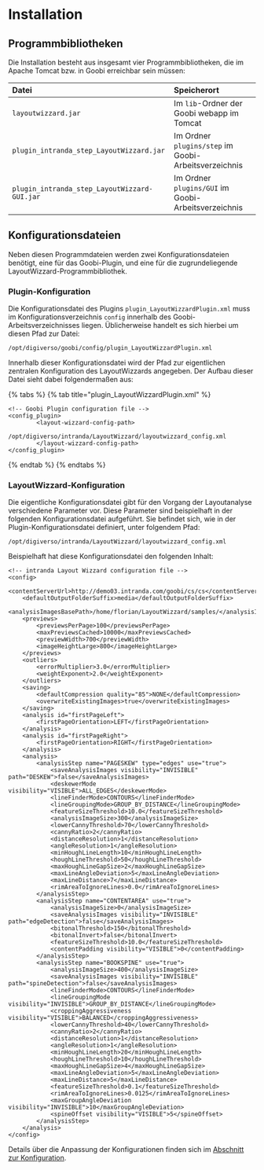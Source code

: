 # Installation

## Programmbibliotheken

Die Installation besteht aus insgesamt vier Programmbibliotheken, die im Apache Tomcat bzw. in Goobi erreichbar sein müssen:

| Datei | Speicherort |
| :--- | :--- |
| `layoutwizzard.jar` | Im `lib`-Ordner der Goobi webapp im Tomcat |
| `plugin_intranda_step_LayoutWizzard.jar` | Im Ordner `plugins/step` im Goobi-Arbeitsverzeichnis |
| `plugin_intranda_step_LayoutWizzard-GUI.jar` | Im Ordner `plugins/GUI` im Goobi-Arbeitsverzeichnis |

## Konfigurationsdateien

Neben diesen Programmdateien werden zwei Konfigurationsdateien benötigt, eine für das Goobi-Plugin, und eine für die zugrundeliegende LayoutWizzard-Programmbibliothek.

### Plugin-Konfiguration

Die Konfigurationsdatei des Plugins `plugin_LayoutWizzardPlugin.xml` muss im Konfigurationsverzeichnis `config` innerhalb des Goobi-Arbeitsverzeichnisses liegen. Üblicherweise handelt es sich hierbei um diesen Pfad zur Datei:

```text
/opt/digiverso/goobi/config/plugin_LayoutWizzardPlugin.xml
```

Innerhalb dieser Konfigurationsdatei wird der Pfad zur eigentlichen zentralen Konfiguration des LayoutWizzards angegeben. Der Aufbau dieser Datei sieht dabei folgendermaßen aus:

{% tabs %}
{% tab title="plugin\_LayoutWizzardPlugin.xml" %}
```markup
<!-- Goobi Plugin configuration file -->
<config_plugin>
        <layout-wizzard-config-path>
                /opt/digiverso/intranda/LayoutWizzard/layoutwizzard_config.xml
        </layout-wizzard-config-path>
</config_plugin>
```
{% endtab %}
{% endtabs %}

### LayoutWizzard-Konfiguration

Die eigentliche Konfigurationsdatei gibt für den Vorgang der Layoutanalyse verschiedene Parameter vor. Diese Parameter sind beispielhaft in der folgenden Konfigurationsdatei aufgeführt. Sie befindet sich, wie in der Plugin-Konfigurationsdatei definiert, unter folgendem Pfad:

```text
/opt/digiverso/intranda/LayoutWizzard/layoutwizzard_config.xml
```

Beispielhaft hat diese Konfigurationsdatei den folgenden Inhalt:

```markup
<!-- intranda Layout Wizzard configuration file -->
<config>
    <contentServerUrl>http://demo03.intranda.com/goobi/cs/cs</contentServerUrl>
    <defaultOutputFolderSuffix>media</defaultOutputFolderSuffix>
    <analysisImagesBasePath>/home/florian/LayoutWizzard/samples/</analysisImagesBasePath>
    <previews>
        <previewsPerPage>100</previewsPerPage>
        <maxPreviewsCached>10000</maxPreviewsCached>
        <previewWidth>700</previewWidth>
        <imageHeightLarge>800</imageHeightLarge>
    </previews>
    <outliers>
        <errorMultiplier>3.0</errorMultiplier>
        <weightExponent>2.0</weightExponent>
    </outliers>
    <saving>
        <defaultCompression quality="85">NONE</defaultCompression>
        <overwriteExistingImages>true</overwriteExistingImages>
    </saving>
    <analysis id="firstPageLeft">
        <firstPageOrientation>LEFT</firstPageOrientation>
    </analysis>
    <analysis id="firstPageRight">
        <firstPageOrientation>RIGHT</firstPageOrientation>
    </analysis>
    <analysis>
        <analysisStep name="PAGESKEW" type="edges" use="true">
            <saveAnalysisImages visibility="INVISIBLE" path="DESKEW">false</saveAnalysisImages>
            <deskewerMode visibility="VISIBLE">ALL_EDGES</deskewerMode>
            <lineFinderMode>CONTOURS</lineFinderMode>
            <lineGroupingMode>GROUP_BY_DISTANCE</lineGroupingMode>
            <featureSizeThreshold>10.0</featureSizeThreshold>
            <analysisImageSize>300</analysisImageSize>
            <lowerCannyThreshold>70</lowerCannyThreshold>
            <cannyRatio>2</cannyRatio>
            <distanceResolution>1</distanceResolution>
            <angleResolution>1</angleResolution>
            <minHoughLineLength>10</minHoughLineLength>
            <houghLineThreshold>50</houghLineThreshold>
            <maxHoughLineGapSize>2</maxHoughLineGapSize>
            <maxLineAngleDeviation>5</maxLineAngleDeviation>
            <maxLineDistance>7</maxLineDistance>
            <rimAreaToIgnoreLines>0.0</rimAreaToIgnoreLines>
        </analysisStep>
        <analysisStep name="CONTENTAREA" use="true">
            <analysisImageSize>0</analysisImageSize>
            <saveAnalysisImages visibility="INVISIBLE" path="edgeDetection">false</saveAnalysisImages>
            <bitonalThreshold>150</bitonalThreshold>
            <bitonalInvert>false</bitonalInvert>
            <featureSizeThreshold>10.0</featureSizeThreshold>
            <contentPadding visibility="VISIBLE">0</contentPadding>
        </analysisStep>
        <analysisStep name="BOOKSPINE" use="true">
            <analysisImageSize>400</analysisImageSize>
            <saveAnalysisImages visibility="INVISIBLE" path="spineDetection">false</saveAnalysisImages>
            <lineFinderMode>CONTOURS</lineFinderMode>
            <lineGroupingMode visibility="INVISIBLE">GROUP_BY_DISTANCE</lineGroupingMode>
            <croppingAggressiveness visibility="VISIBLE">BALANCED</croppingAggressiveness>
            <lowerCannyThreshold>40</lowerCannyThreshold>
            <cannyRatio>2</cannyRatio>
            <distanceResolution>1</distanceResolution>
            <angleResolution>1</angleResolution>
            <minHoughLineLength>20</minHoughLineLength>
            <houghLineThreshold>10</houghLineThreshold>
            <maxHoughLineGapSize>4</maxHoughLineGapSize>
            <maxLineAngleDeviation>5</maxLineAngleDeviation>
            <maxLineDistance>5</maxLineDistance>
            <featureSizeThreshold>0.1</featureSizeThreshold>
            <rimAreaToIgnoreLines>0.0125</rimAreaToIgnoreLines>
            <maxGroupAngleDeviation visibility="INVISIBLE">10</maxGroupAngleDeviation>
            <spineOffset visibility="VISIBLE">5</spineOffset>
        </analysisStep>
    </analysis>
</config>
```

Details über die Anpassung der Konfigurationen finden sich im [Abschnitt zur Konfiguration](configuration.md).

